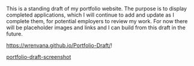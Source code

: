 This is a standing draft of my portfolio website. The purpose is to display completed applications, which I will continue to add and update as I complete them, for potential employers to review my work. For now there will be placeholder images and links and I can build from this draft in the future. 

https://wrenvana.github.io/Portfolio-Draft/!

[portfolio-draft-screenshot](https://user-images.githubusercontent.com/102892018/166574961-29093961-7e54-419d-a9c4-4ad2cf3ae938.jpg)
